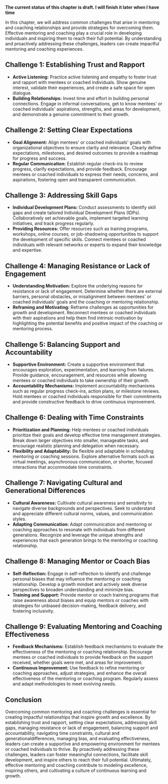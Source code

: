 **The current status of this chapter is draft. I will finish it later when I have time**

In this chapter, we will address common challenges that arise in mentoring and coaching relationships and provide strategies for overcoming them. Effective mentoring and coaching play a crucial role in developing individuals and inspiring them to reach their full potential. By understanding and proactively addressing these challenges, leaders can create impactful mentoring and coaching experiences.

Challenge 1: Establishing Trust and Rapport
-------------------------------------------

* **Active Listening:** Practice active listening and empathy to foster trust and rapport with mentees or coached individuals. Show genuine interest, validate their experiences, and create a safe space for open dialogue.
* **Building Relationships:** Invest time and effort in building personal connections. Engage in informal conversations, get to know mentees' or coached individuals' aspirations, strengths, and areas for development, and demonstrate a genuine commitment to their growth.

Challenge 2: Setting Clear Expectations
---------------------------------------

* **Goal Alignment:** Align mentees' or coached individuals' goals with organizational objectives to ensure clarity and relevance. Clearly define expectations, milestones, and desired outcomes to provide a roadmap for progress and success.
* **Regular Communication:** Establish regular check-ins to review progress, clarify expectations, and provide feedback. Encourage mentees or coached individuals to express their needs, concerns, and aspirations, fostering open and transparent communication.

Challenge 3: Addressing Skill Gaps
----------------------------------

* **Individual Development Plans:** Conduct assessments to identify skill gaps and create tailored Individual Development Plans (IDPs). Collaboratively set achievable goals, implement targeted learning initiatives, and track progress regularly.
* **Providing Resources:** Offer resources such as training programs, workshops, online courses, or job-shadowing opportunities to support the development of specific skills. Connect mentees or coached individuals with relevant networks or experts to expand their knowledge and expertise.

Challenge 4: Managing Resistance or Lack of Engagement
------------------------------------------------------

* **Understanding Motivation:** Explore the underlying reasons for resistance or lack of engagement. Determine whether there are external barriers, personal obstacles, or misalignment between mentees' or coached individuals' goals and the coaching or mentoring relationship.
* **Reframing and Motivating:** Reframe challenges as opportunities for growth and development. Reconnect mentees or coached individuals with their aspirations and help them find intrinsic motivation by highlighting the potential benefits and positive impact of the coaching or mentoring process.

Challenge 5: Balancing Support and Accountability
-------------------------------------------------

* **Supportive Environment:** Create a supportive environment that encourages exploration, experimentation, and learning from failures. Provide guidance, encouragement, and resources while allowing mentees or coached individuals to take ownership of their growth.
* **Accountability Mechanisms:** Implement accountability mechanisms such as regular progress check-ins, action plans, or milestone reviews. Hold mentees or coached individuals responsible for their commitments and provide constructive feedback to drive continuous improvement.

Challenge 6: Dealing with Time Constraints
------------------------------------------

* **Prioritization and Planning:** Help mentees or coached individuals prioritize their goals and develop effective time management strategies. Break down larger objectives into smaller, manageable tasks, and encourage realistic planning and delegation when necessary.
* **Flexibility and Adaptability:** Be flexible and adaptable in scheduling mentoring or coaching sessions. Explore alternative formats such as virtual meetings, asynchronous communication, or shorter, focused interactions that accommodate time constraints.

Challenge 7: Navigating Cultural and Generational Differences
-------------------------------------------------------------

* **Cultural Awareness:** Cultivate cultural awareness and sensitivity to navigate diverse backgrounds and perspectives. Seek to understand and appreciate different cultural norms, values, and communication styles.
* **Adapting Communication:** Adapt communication and mentoring or coaching approaches to resonate with individuals from different generations. Recognize and leverage the unique strengths and experiences that each generation brings to the mentoring or coaching relationship.

Challenge 8: Managing Mentor or Coach Bias
------------------------------------------

* **Self-Reflection:** Engage in self-reflection to identify and challenge personal biases that may influence the mentoring or coaching relationship. Develop a growth mindset and actively seek diverse perspectives to broaden understanding and minimize bias.
* **Training and Support:** Provide mentor or coach training programs that raise awareness about biases and equip mentors or coaches with strategies for unbiased decision-making, feedback delivery, and fostering inclusivity.

Challenge 9: Evaluating Mentoring and Coaching Effectiveness
------------------------------------------------------------

* **Feedback Mechanisms:** Establish feedback mechanisms to evaluate the effectiveness of the mentoring or coaching relationship. Encourage mentees or coached individuals to provide feedback on the support received, whether goals were met, and areas for improvement.
* **Continuous Improvement:** Use feedback to refine mentoring or coaching approaches, adjust strategies, and enhance the overall effectiveness of the mentoring or coaching program. Regularly assess and adapt methodologies to meet evolving needs.

Conclusion
----------

Overcoming common mentoring and coaching challenges is essential for creating impactful relationships that inspire growth and excellence. By establishing trust and rapport, setting clear expectations, addressing skill gaps, managing resistance or lack of engagement, balancing support and accountability, navigating time constraints, cultural and generationaldifferences, managing bias, and evaluating effectiveness, leaders can create a supportive and empowering environment for mentees or coached individuals to thrive. By proactively addressing these challenges, leaders can foster meaningful connections, facilitate skill development, and inspire others to reach their full potential. Ultimately, effective mentoring and coaching contribute to modeling excellence, inspiring others, and cultivating a culture of continuous learning and growth.

